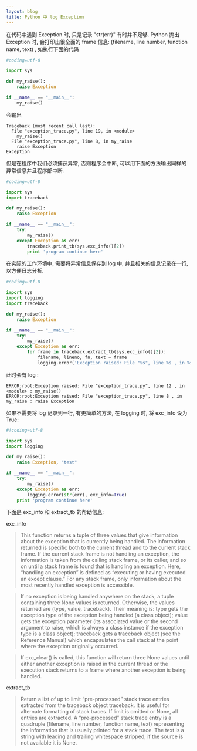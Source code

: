 ```yaml
---
layout: blog
title: Python 中 log Exception
---
```


在代码中遇到 Exception 时, 只是记录 "str(err)" 有时并不足够. Python 抛出 Exception 时, 会打印出很全面的 frame 信息: (filename, line number, function name, text) , 如执行下面的代码

```python
#coding=utf-8

import sys

def my_raise():
    raise Exception

if __name__ == "__main__":
    my_raise()
```

会输出

```
Traceback (most recent call last):
  File "exception_trace.py", line 19, in <module>
    my_raise()
  File "exception_trace.py", line 8, in my_raise
    raise Exception
Exception
```

但是在程序中我们必须捕获异常, 否则程序会中断, 可以用下面的方法输出同样的异常信息并且程序部中断.

```python
#coding=utf-8

import sys
import traceback

def my_raise():
    raise Exception

if __name__ == "__main__":
    try:
        my_raise()
    except Exception as err:
        traceback.print_tb(sys.exc_info()[2])
        print 'program continue here'
```

在实际的工作环境中, 需要将异常信息保存到 log 中, 并且相关的信息记录在一行, 以方便日志分析.

```python
#coding=utf-8

import sys
import logging
import traceback

def my_raise():
    raise Exception

if __name__ == "__main__":
    try:
        my_raise()
    except Exception as err:
        for frame in traceback.extract_tb(sys.exc_info()[2]):
            filename, lineno, fn, text = frame
            logging.error('Exception raised: File "%s", line %s , in %s : %s' % (filename, lineno, fn, text))
```

此时会有 log :

```
ERROR:root:Exception raised: File "exception_trace.py", line 12 , in <module> : my_raise()
ERROR:root:Exception raised: File "exception_trace.py", line 8 , in my_raise : raise Exception
```

如果不需要将 log 记录到一行, 有更简单的方法, 在 logging 时, 将 exc_info 设为 True:

```python
#!coding=utf-8

import sys
import logging

def my_raise():
    raise Exception, "test"

if __name__ == "__main__":
    try:
        my_raise()
    except Exception as err:
        logging.error(str(err), exc_info=True)
    print 'program continue here'
```



下面是 exc\_info 和 extract_tb 的帮助信息:

exc_info
> This function returns a tuple of three values that give information about the exception that is currently being handled. The information returned is specific both to the current thread and to the current stack frame. If the current stack frame is not handling an exception, the information is taken from the calling stack frame, or its caller, and so on until a stack frame is found that is handling an exception. Here, “handling an exception” is defined as “executing or having executed an except clause.” For any stack frame, only information about the most recently handled exception is accessible.

> If no exception is being handled anywhere on the stack, a tuple containing three None values is returned. Otherwise, the values returned are (type, value, traceback). Their meaning is: type gets the exception type of the exception being handled (a class object); value gets the exception parameter (its associated value or the second argument to raise, which is always a class instance if the exception type is a class object); traceback gets a traceback object (see the Reference Manual) which encapsulates the call stack at the point where the exception originally occurred.

> If exc_clear() is called, this function will return three None values until either another exception is raised in the current thread or the execution stack returns to a frame where another exception is being handled.

extract_tb

> Return a list of up to limit “pre-processed” stack trace entries extracted from the traceback object traceback. It is useful for alternate formatting of stack traces. If limit is omitted or None, all entries are extracted. A “pre-processed” stack trace entry is a quadruple (filename, line number, function name, text) representing the information that is usually printed for a stack trace. The text is a string with leading and trailing whitespace stripped; if the source is not available it is None.
